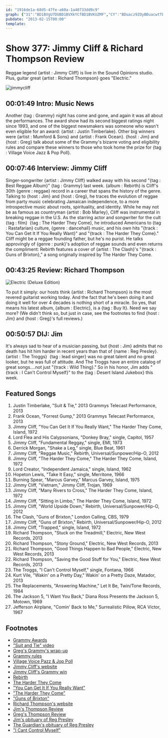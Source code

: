 ```yaml
---
id: "1916de1a-68d5-47fe-a60a-1a40733dd9c9"
graph: {"31":"BD1BVgU7DUBD1BVXkYCfBD1BVKUZMF","CY":"BDuacz9ZOyBDuacwtTE1BDuacnjUwUBDuacfK3DyBDuacvv6wKBD1BVBDuacBDuactbVBTtbVBTvv6wKBD1BVtbVBTBK8Ervv6wKfK3Dyvv6wKfK3Dyz9ZOyfK3DywtTE1M2FWIW1ee1M2FWInjUwUM2FWIyD5deBDzbVBLsPGBDzbVBK8Er","20D":"lYVe5qFWNv97qiplYVe597qipBHm1G97qipX6cfd","2CX":"PoJWxuluL1NS4oPuluL1BJbdwNS4oP"}
pubdate: "2013-02-15T00:00"
template: 
---
```






# Show 377: Jimmy Cliff & Richard Thompson Review

Reggae legend {artist : Jimmy Cliff} is live in the Sound Opinions studio. Plus, guitar great {artist : Richard Thompson} goes "Electric."

![jimmycliff](https://static.soundopinions.org/images/2013/jimmycliff.jpg)



## 00:01:49 Intro: Music News

Another {tag : Grammy} night has come and gone, and again it was all about the performances. The award show had its second biggest ratings night since 1993, and one of the biggest newsmakers was someone who wasn't even eligible for an award: {artist : Justin Timberlake}. Other big winners were {artist : Mumford & Sons} and {artist : Frank Ocean}. {host : Jim} and {host : Greg} talk about some of the Grammy's bizarre voting and eligibility rules and compare these winners to those who took home the prize for {tag : Village Voice Jazz & Pop Poll}.



## 00:07:46 Interview: Jimmy Cliff

Singer-songwriter {artist : Jimmy Cliff} walked away with his second "{tag : Best Reggae Album}" {tag : Grammy} last week. {album : Rebirth} is Cliff's 30th {genre : reggae} record in a career that spans the history of the genre. Talking to {host : Jim} and {host : Greg}, he traces the evolution of reggae from party music celebrating Jamaican independence, to a more introspective music about roots, spirituality, and identity. While he may not be as famous as countryman {artist : Bob Marley}, Cliff was instrumental in breaking reggae in the U.S. As the starring actor and songwriter for the cult {tag : film}  {tag : The Harder They Come}, he introduced Americans to {tag : Rastafarian} culture, {genre : dancehall} music, and his own hits "{track : You Can Get It If You Really Want}" and "{track : The Harder They Come}." Cliff might be a reggae founding father, but he's no purist. He talks approvingly of {genre : punk}'s adoption of reggae sounds and even returns the compliment: Rebirth features a cover of {artist : The Clash}'s "{track : Guns of Brixton}," a song originally inspired by The Harder They Come.



## 00:43:25 Review:  Richard Thompson

![Electric (Deluxe Edition)](https://static.soundopinions.org/assets/377/20D0.jpg)

To put it simply: our hosts think {artist : Richard Thompson} is the most revered guitarist working today. And the fact that he's been doing it and doing it well for over 4 decades is nothing short of a miracle. So yes, that means his latest album, {album : Electric}, is a {tag : Buy It}. Need we say more? (We didn't think so, but just in case, see the footnotes to find {host : Jim} and {host : Greg}'s full reviews.)



## 00:50:57 DIJ: Jim

It's always sad to hear of a musician passing, but {host : Jim} admits that no death has hit him harder in recent years than that of {name : Reg Presley}. {artist : The Troggs}  {tag : lead singer} was no great talent and no great looker, but he was full of attitude. And The Troggs have an entire catalog of great songs....not just "{track : Wild Thing}." So in his honor, Jim adds "{track : I Can't Control Myself}" to the {tag : Desert Island Jukebox} this week.



## Featured Songs

1. Justin Timberlake, "Suit & Tie," 2013 Grammys Telecast Performance, 2013
2. Frank Ocean, "Forrest Gump," 2013 Grammys Telecast Performance, 2013
3. Jimmy Cliff, "You Can Get It If You Really Want," The Harder They Come, Island, 1972
4. Lord Flea and His Calypsonians, "Donkey Bray," single, Capitol, 1957
5. Jimmy Cliff, "Fundamental Reggay," single, EMI, 1973
6. Derrick Morgan, "Shake a Leg," single, Blue Beat, 1961
7. Jimmy Cliff, "Reggae Music," Rebirth, Universal/Sunpower/Hip-O, 2012
8. Jimmy Cliff, "The Harder They Come," The Harder They Come, Island, 1972
9. Lord Creator, "Independent Jamaica," single, Island, 1962
10. Hopeton Lewis, "Take It Easy," single, Merritone, 1966
11. Burning Spear, "Marcus Garvey," Marcus Garvey, Island, 1975
12. Jimmy Cliff, "Vietnam," Jimmy Cliff, Trojan, 1969
13. Jimmy Cliff, "Many Rivers to Cross," The Harder They Come, Island, 1972
14. Jimmy Cliff, "Sitting in Limbo," The Harder They Come, Island, 1972
15. Jimmy Cliff, "World Upside Down," Rebirth, Universal/Sunpower/Hip-O, 2012
16. The Clash, "Guns of Brixton," London Calling, CBS, 1979
17. Jimmy Cliff, "Guns of Brixton," Rebirth, Universal/Sunpower/Hip-O, 2012
18. Jimmy Cliff, "Trapped," single, Island, 1972
19. Richard Thompson, "Stuck on the Treadmill," Electric, New West Records, 2013
20. Richard Thompson, "Stony Ground," Electric, New West Records, 2013
21. Richard Thompson, "Good Things Happen to Bad People," Electric, New West Records, 2013
22. Richard Thompson, "Saving the Good Stuff for You," Electric, New West Records, 2013
23. The Troggs, "I Can't Control Myself," single, Fontana, 1966
24. Kurt Vile, "Wakin' on a Pretty Day," Wakin' on a Pretty Daze, Matador, 2013
25. The Replacements, "Answering Machine," Let It Be, Twin/Tone Records, 1984
26. The Jackson 5, "I Want You Back," Diana Ross Presents the Jackson 5, Motown, 1969
27. Jefferson Airplane, "Comin' Back to Me," Surrealistic Pillow, RCA Victor, 1967



## Footnotes

- [Grammy Awards](http://www.grammy.com/)
- ["Suit and Tie" video](http://www.huffingtonpost.com/2013/02/14/suit-and-tie-video-justin-timberlake-jay-z_n_2686744.html?utm_hp_ref=entertainment)
- [Greg's Grammy's wrap-up](http://articles.chicagotribune.com/2013-02-11/entertainment/chi-grammy-awards-20130210_1_mumford-sons-gotye-grammy-awards)
- [Grammy rules](http://www.grammy.org/recording-academy/awards/grammy-awards-voting-process)
- [Village Voice Pazz & Jop Poll](http://www.villagevoice.com/pazznjop/)
- [Jimmy Cliff's website](http://www.jimmycliff.com/)
- [Jimmy Cliff's Grammy win](http://www.jamaicaobserver.com/latestnews/Jimmy-Cliff-wins-Reggae-Grammy)
- [Rebirth](http://www.universalmusicenterprises.com/rebirth/)
- [The Harder They Come](http://www.youtube.com/watch?v=_TjOzbeLsAg)
- ["You Can Get It If You Really Want"](http://www.youtube.com/watch?v=x2FDHYKDaE0)
- ["The Harder They Come"](http://www.youtube.com/watch?v=SNa0IGBC99A)
- ["Guns of Brixton"](http://www.youtube.com/watch?v=rt10xjeIKlY)
- [Richard Thompson's website](http://www.richardthompson-music.com/)
- [Jim's Thompson Review](http://www.wbez.org/blogs/jim-derogatis/2013-02/forget-mumford-sons-all-hail-richard-thompson-105498)
- [Greg's Thompson Review](http://articles.chicagotribune.com/2013-02-04/entertainment/chi-richard-thompson-album-review-20130204_1_dream-attic-album-review-richard-thompson)
- [Jim's obituary of Reg Presley](http://www.wbez.org/blogs/jim-derogatis/2013-02/rip-reg-presley-long-live-troggs-105526)
- [The Guardian's obituary of Reg Presley](http://www.guardian.co.uk/music/2013/feb/05/reg-presley)
- ["I Cant Control Myself"](http://www.guardian.co.uk/music/2013/feb/05/reg-presley)